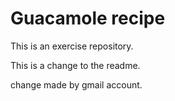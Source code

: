# Guacamole recipe

This is an exercise repository.

This is a change to the readme.

change made by gmail account.

